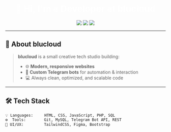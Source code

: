 <h1 align="center" style="color:white;">🖤 Hi, I'm a Developer at blucloud</h1>

<p align="center">
  <img src="https://img.shields.io/badge/Web%20Dev-%2312100E.svg?style=flat&logo=html5&logoColor=white" />
  <img src="https://img.shields.io/badge/Telegram%20Bots-%2300acee.svg?style=flat&logo=telegram&logoColor=white" />
  <img src="https://img.shields.io/badge/Code%20with%20❤️-%23222222.svg?style=flat" />
</p>

---

## 🧊 About blucloud

> **blucloud** is a small creative tech studio building:
>
> - 🌐 **Modern, responsive websites**  
> - 🤖 **Custom Telegram bots** for automation & interaction  
> - 💻 Always clean, optimized, and scalable code

---

## 🛠 Tech Stack

```bash
💡 Languages:     HTML, CSS, JavaScript, PHP, SQL
⚙️  Tools:        Git, MySQL, Telegram Bot API, REST
🎨 UI/UX:         TailwindCSS, Figma, Bootstrap
